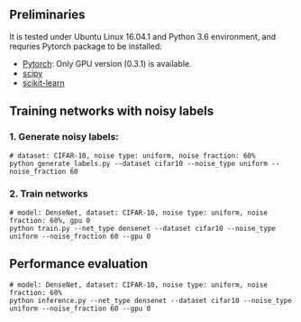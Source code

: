 ## Preliminaries
It is tested under Ubuntu Linux 16.04.1 and Python 3.6 environment, and requries Pytorch package to be installed:

* [Pytorch](http://pytorch.org/): Only GPU version (0.3.1) is available.
* [scipy](https://github.com/scipy/scipy)
* [scikit-learn](http://scikit-learn.org/stable/)

## Training networks with noisy labels

### 1. Generate noisy labels:
```
# dataset: CIFAR-10, noise type: uniform, noise fraction: 60%
python generate_labels.py --dataset cifar10 --noise_type uniform --noise_fraction 60
```

### 2. Train networks
```
# model: DenseNet, dataset: CIFAR-10, noise type: uniform, noise fraction: 60%, gpu 0
python train.py --net_type densenet --dataset cifar10 --noise_type uniform --noise_fraction 60 --gpu 0
```

## Performance evaluation
```
# model: DenseNet, dataset: CIFAR-10, noise type: uniform, noise fraction: 60%
python inference.py --net_type densenet --dataset cifar10 --noise_type uniform --noise_fraction 60 --gpu 0
```
